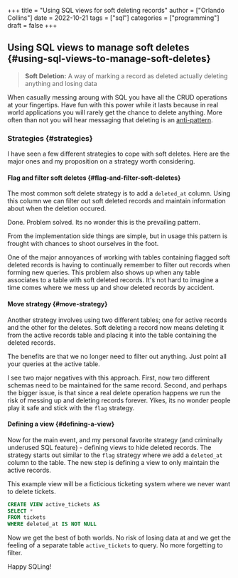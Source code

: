 +++
title = "Using SQL views for soft deleting records"
author = ["Orlando Collins"]
date = 2022-10-21
tags = ["sql"]
categories = ["programming"]
draft = false
+++

## Using SQL views to manage soft deletes {#using-sql-views-to-manage-soft-deletes}

> **Soft Deletion:** A way of marking a record as deleted actually deleting anything and losing data

When casually messing aroung with SQL you have all the CRUD operations at your
fingertips. Have fun with this power while it lasts because in real world
applications you will rarely get the chance to delete anything. More often than
not you will hear messaging that deleting is an [anti-pattern](https://www.infoq.com/news/2009/09/Do-Not-Delete-Data/).


### Strategies {#strategies}

I have seen a few different strategies to cope with soft deletes. Here are the
major ones and my proposition on a strategy worth considering.


#### Flag and filter soft deletes {#flag-and-filter-soft-deletes}

The most common soft delete strategy is to add a `deleted_at` column. Using this
column we can filter out soft deleted records and maintain information about
when the deletion occured.

Done. Problem solved. Its no wonder this is the prevailing pattern.

From the implementation side things are simple,
but in usage this pattern is frought with chances to shoot ourselves in the
foot.

One of the major annoyances of working with tables containing flagged soft
deleted records is having to continually remember to filter out records when
forming new queries. This problem also shows up when any table associates to a
table with soft deleted records. It's not hard to imagine a time comes where we
mess up and show deleted records by accident.


#### Move strategy {#move-strategy}

Another strategy involves using two different tables; one for active records and
the other for the deletes. Soft deleting a record now means deleting it from the
active records table and placing it into the table containing the deleted records.

The benefits are that we no longer need to filter out anything. Just point all
your queries at the active table.

I see two major negatives with this approach. First, now two different schemas
need to be maintained for the same record. Second, and perhaps the bigger issue,
is that since a real delete operation happens we run the risk of messing up and
deleting records forever. Yikes, its no wonder people play it safe and stick
with the `flag` strategy.


#### Defining a view {#defining-a-view}

Now for the main event, and my personal favorite strategy (and criminally
underused SQL feature) - defining views to hide deleted records. The strategy
starts out similar to the `flag` strategy where we add a `deleted_at` column to
the table. The new step is defining a view to only maintain the active records.

This example view will be a ficticious ticketing system where we never want to
delete tickets.

```sql
CREATE VIEW active_tickets AS
SELECT *
FROM tickets
WHERE deleted_at IS NOT NULL
```

Now we get the best of both worlds. No risk of losing data at and we get the
feeling of a separate table `active_tickets` to query. No more forgetting to
filter.

Happy SQLing!
